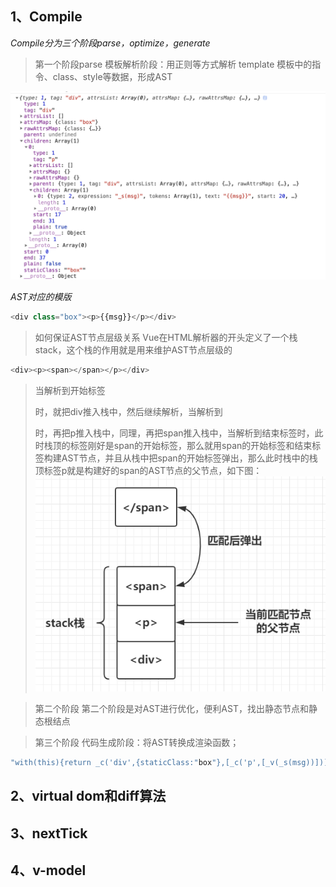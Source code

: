 <!--
 * @Description: 
 * @Version: 2.0
 * @Autor: hcl
 * @Date: 2020-06-09 15:12:42
 * @LastEditors: hcl
 * @LastEditTime: 2020-06-09 15:44:11
--> 
## 1、Compile


*Compile分为三个阶段parse，optimize，generate*

> 第一个阶段parse
> 模板解析阶段：用正则等方式解析 template 模板中的指令、class、style等数据，形成AST

![AST](images/ast.png "markdown")

*AST对应的模版*

```javascript
<div class="box"><p>{{msg}}</p></div>
```

>如何保证AST节点层级关系
>Vue在HTML解析器的开头定义了一个栈stack，这个栈的作用就是用来维护AST节点层级的

```javascript
<div><p><span></span></p></div>
```

>当解析到开始标签<div>时，就把div推入栈中，然后继续解析，当解析到<p>时，再把p推入栈中，同理，再把span推入栈中，当解析到结束标签</span>时，此时栈顶的标签刚好是span的开始标签，那么就用span的开始标签和结束标签构建AST节点，并且从栈中把span的开始标签弹出，那么此时栈中的栈顶标签p就是构建好的span的AST节点的父节点，如下图：
![stack](images/html-stack.png "markdown")

>第二个阶段
>第二个阶段是对AST进行优化，便利AST，找出静态节点和静态根结点



>第三个阶段
> 代码生成阶段：将AST转换成渲染函数；

```javascript
"with(this){return _c('div',{staticClass:"box"},[_c('p',[_v(_s(msg))])])}"
```


## 2、virtual dom和diff算法

## 3、nextTick

## 4、v-model



